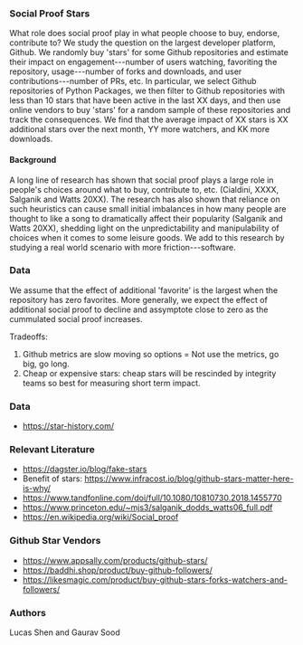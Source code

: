 ### Social Proof Stars

What role does social proof play in what people choose to buy, endorse, contribute to? We study the question on the largest developer platform, Github. We randomly buy 'stars' for some Github repositories and estimate their impact on engagement---number of users watching, favoriting the repository, usage---number of forks and downloads, and user contributions---number of PRs, etc. In particular, we select Github repositories of Python Packages, we then filter to Github repositories with less than 10 stars that have been active in the last XX days, and then use online vendors to buy 'stars' for a random sample of these repositories and track the consequences. We find that the average impact of XX stars is XX additional stars over the next month, YY more watchers, and KK more downloads.


#### Background

A long line of research has shown that social proof plays a large role in people's choices around what to buy, contribute to, etc. (Cialdini, XXXX, Salganik and Watts 20XX). The research has also shown that reliance on such heuristics can cause small initial imbalances in how many people are thought to like a song to dramatically affect their popularity (Salganik and Watts 20XX), shedding light on the unpredictability and manipulability of choices when it comes to some leisure goods. We add to this research by studying a real world scenario with more friction---software.  

### Data 

We assume that the effect of additional 'favorite' is the largest when the repository has zero favorites. More generally, we expect the effect of additional social proof to decline and assymptote close to zero as the cummulated social proof increases. 

Tradeoffs:

1. Github metrics are slow moving so options = Not use the metrics, go big, go long.
2. Cheap or expensive stars: cheap stars will be rescinded by integrity teams so best for measuring short term impact.

### Data

* https://star-history.com/

### Relevant Literature

* https://dagster.io/blog/fake-stars
* Benefit of stars: https://www.infracost.io/blog/github-stars-matter-here-is-why/
* https://www.tandfonline.com/doi/full/10.1080/10810730.2018.1455770
* https://www.princeton.edu/~mjs3/salganik_dodds_watts06_full.pdf
* https://en.wikipedia.org/wiki/Social_proof

### Github Star Vendors

* https://www.appsally.com/products/github-stars/
* https://baddhi.shop/product/buy-github-followers/
* https://likesmagic.com/product/buy-github-stars-forks-watchers-and-followers/

### Authors

Lucas Shen and Gaurav Sood
